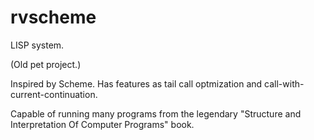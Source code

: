 # rvscheme

LISP system. 

(Old pet project.)

Inspired by Scheme. Has features as tail call optmization and call-with-current-continuation.

Capable of running many programs from the legendary "Structure and Interpretation Of Computer Programs" book.


